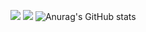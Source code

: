 <!--
**DevillHaunter/DevillHaunter** is a ✨ _special_ ✨ repository because its `README.md` (this file) appears on your GitHub profile.

Here are some ideas to get you started:

- 🔭 I’m currently working on NotepadApi
- 🌱 I’m currently learning python and Html
- 👯 I’m looking to collaborate on python
- 🤔 I’m looking for help with Facebook // Like
- 💬 Ask me about Python
- 📫 How to reach me: [FACEBOOK](https://www.facebook.com/alaminkhan.60)
- 😄 Pronouns: He/His
- ⚡ Fun fact: I am a normal User
-->
![](https://img.shields.io/static/v1?style=for-the-badge&logo=appveyorlabel=CONTACT&message=FACEBOOK&color=BRIGHTGREEN)
![](https://github-readme-stats.vercel.app/api?username=DevillHaunter&&show_icons=true&title_color=ffffff&icon_color=tokyonight&text_color=daf7dc&bg_color=151515)
![Anurag's GitHub stats](https://github-readme-stats.vercel.app/api?username=DevillHaunter&show_icons=true&theme=radical)
